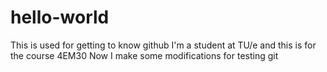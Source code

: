 # hello-world
This is used for getting to know github
I'm a student at TU/e and this is for the course 4EM30
Now I make some modifications for testing git

